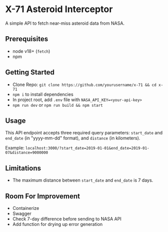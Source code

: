 # X-71 Asteroid Interceptor

A simple API to fetch near-miss asteroid data from NASA.

## Prerequisites

- node v18+ (`fetch`)
- npm 

## Getting Started

- Clone Repo: `git clone https://github.com/yourusername/x-71 && cd x-71`
- `npm i` to install dependencies
- In project root, add `.env` file with `NASA_API_KEY=<your-api-key>`
- `npm run dev` or `npm run build && npm start`

## Usage

This API endpoint accepts three required query parameters: `start_date` and `end_date` (in "yyyy-mm-dd" format), and `distance` (in kilometers). 

Example: `localhost:3000/?start_date=2019-01-01&end_date=2019-01-07&distance=9000000` 

## Limitations

- The maximum distance between `start_date` and `end_date` is 7 days. 

## Room For Improvement

- Containerize
- Swagger
- Check 7-day difference before sending to NASA API
- Add function for drying up error generation
